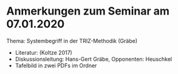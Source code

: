 # Anmerkungen zum Seminar am 07.01.2020

Thema: Systembegriff in der TRIZ-Methodik (Gräbe)
* Literatur: (Koltze 2017)
* Diskussionsleitung: Hans-Gert Gräbe, Opponenten: Heuschkel
* Tafelbild in zwei PDFs im Ordner
